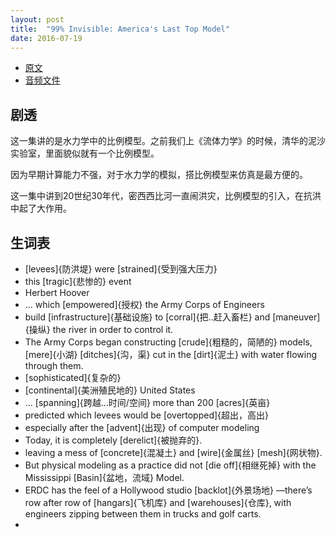 ```yaml
---
layout: post
title:  "99% Invisible: America's Last Top Model"
date: 2016-07-19
---
```


 - [原文](http://99percentinvisible.org/episode/americas-last-top-model/)
 - [音频文件](http://99percentinvisible.org/episode/americas-last-top-model/download)

## 剧透

这一集讲的是水力学中的比例模型。之前我们上《流体力学》的时候，清华的泥沙实验室，里面貌似就有一个比例模型。

因为早期计算能力不强，对于水力学的模拟，搭比例模型来仿真是最方便的。

这一集中讲到20世纪30年代，密西西比河一直闹洪灾，比例模型的引入，在抗洪中起了大作用。


## 生词表

 - [levees]{防洪堤} were [strained]{受到强大压力}
 - this [tragic]{悲惨的} event
 - Herbert Hoover
 - ... which [empowered]{授权} the Army Corps of Engineers
 - build [infrastructure]{基础设施} to [corral]{把..赶入畜栏} and [maneuver]{操纵} the river in order to control it.
 - The Army Corps began constructing [crude]{粗糙的，简陋的} models, [mere]{小湖} [ditches]{沟，渠} cut in the [dirt]{泥土} with water flowing through them. 
 - [sophisticated]{复杂的}
 - [continental]{美洲殖民地的} United States
 - ... [spanning]{跨越...时间/空间} more than 200 [acres]{英亩}
 - predicted which levees would be [overtopped]{超出，高出}
 - especially after the [advent]{出现} of computer modeling 
 - Today, it is completely [derelict]{被抛弃的}. 
 - leaving a mess of [concrete]{混凝土} and [wire]{金属丝} [mesh]{网状物}.
 - But physical modeling as a practice did not [die off]{相继死掉} with the Mississippi [Basin]{盆地，流域} Model. 
 - ERDC has the feel of a Hollywood studio [backlot]{外景场地} —there’s row after row of [hangars]{飞机库} and [warehouses]{仓库}, with engineers zipping between them in trucks and golf carts.
 - 

